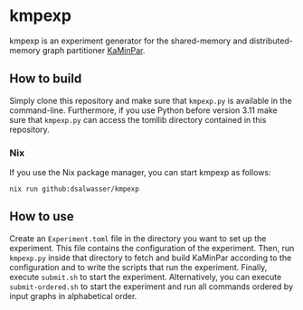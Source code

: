 # kmpexp

kmpexp is an experiment generator for the shared-memory and distributed-memory
graph partitioner [KaMinPar](https://github.com/KaHIP/KaMinPar).

## How to build

Simply clone this repository and make sure that `kmpexp.py` is available in
the command-line. Furthermore, if you use Python before version 3.11 make sure
that `kmpexp.py` can access the tomllib directory contained in this repository.

### Nix

If you use the Nix package manager, you can start kmpexp as follows:
```
nix run github:dsalwasser/kmpexp
```

## How to use

Create an `Experiment.toml` file in the directory you want to set up the
experiment. This file contains the configuration of the experiment. Then, run
`kmpexp.py` inside that directory to fetch and build KaMinPar according to the
configuration and to write the scripts that run the experiment. Finally,
execute `submit.sh` to start the experiment. Alternatively, you can execute
`submit-ordered.sh` to start the experiment and run all commands ordered by
input graphs in alphabetical order.
